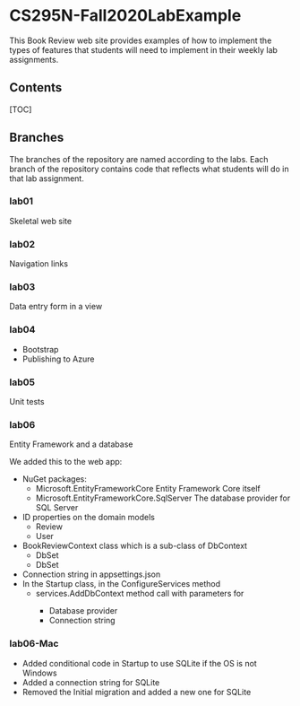 # CS295N-Fall2020LabExample

This Book Review web site provides examples of how to implement the types of features that students will need to implement in their weekly lab assignments. 

## Contents

[TOC]

## Branches

The branches of the repository are named according to the labs. Each branch of the repository contains code that reflects what students will do in that lab assignment.

### lab01

Skeletal web site

### lab02

Navigation links

### lab03

Data entry form in a view

### lab04

- Bootstrap
- Publishing to Azure

### lab05

Unit tests

### lab06

Entity Framework and a database

We added this to the web app:

- NuGet packages:
  - Microsoft.EntityFrameworkCore
    Entity Framework Core itself
  - Microsoft.EntityFrameworkCore.SqlServer
    The database provider for SQL Server
- ID properties on the domain models
  - Review
  - User
- BookReviewContext class which is a sub-class of DbContext
  - DbSet<Review>
  - DbSet<User>
- Connection string in appsettings.json
- In the Startup class, in the ConfigureServices method
  - services.AddDbContext<BookReviewContext> method call with parameters for
    - Database provider
    - Connection string

### lab06-Mac
- Added conditional code in Startup to use SQLite if the OS is not Windows
- Added a connection string for SQLite
- Removed the Initial migration and added a new one for SQLite



